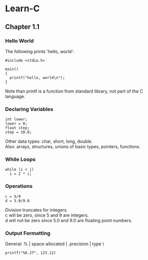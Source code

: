 # Learn-C

## Chapter 1.1
### Hello World
The following prints 'hello, world':
```
#include <stdio.h>

main()
{
  printf("hello, world\n");
}
```
Note than printf is a function from standard library, not part of the C language.

### Declaring Variables
```
int lower;
lower = 0;
float step;
step = 10.0;
```
Other data types: char, short, long, double.\
Also: arrays, structures, unions of basic types, pointers, functions.

### While Loops
```
while (i < j)
  i = 2 * i;
```

### Operations
```
c = 5/9
d = 5.0/9.0
```
Division truncates for integers.\
c will be zero, since 5 and 9 are integers.\
d will not be zero since 5.0 and 9.0 are floating point numbers.

### Output Formatting
General: % | space-allocated | .precision | type \
```
printf("%6.2f", 123.12)
```
